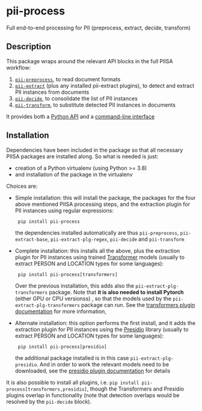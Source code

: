 # pii-process

Full end-to-end processing for PII (preprocess, extract, decide, transform)

## Description

This package wraps around the relevant API blocks in the full PIISA workflow:
 1. [`pii-preprocess`], to read document formats
 2. [`pii-extract`] (plus any installed pii-extract plugins), to detect and
    extract PII instances from documents
 3. [`pii-decide`], to consolidate the list of PII instances
 4. [`pii-transform`], to substitute detected PII instances in documents
 
It provides both a [Python API] and a [command-line interface]

## Installation

Dependencies have been included in the package so that all necessary PIISA
packages are installed along. So what is needed is just:
 * creation of a Python virtualenv (using Python >= 3.8)
 * and installation of the package in the virtualenv
 
Choices are:

 * Simple installation: this will install the package, the packages for the four
   above mentioned PIISA processing steps, and the extraction plugin for PII
   instances using regular expressions:
   
        pip install pii-process

   the dependencies installed automatically are thus `pii-preprocess`,
   `pii-extract-base`, `pii-extract-plg-regex`, `pii-decide` and
   `pii-transform`


 * Complete installation: this installs all the above, plus the extraction plugin
   for PII instances using trained [Transformer] models (usually to extract
   PERSON and LOCATION types for some languages):
   
        pip install pii-process[transformers]

   Over the previous installation, this adds also the 
   `pii-extract-plg-transformers` package. Note that **it is also needed to
   install Pytorch** (either GPU or CPU versionss) , so that the models used by
   the `pii-extract-plg-transformers` package can run. See the [transformers
   plugin documentation] for more information,


 * Alternate installation: this option performs the first install, and it adds
   the extraction plugin for PII instances using the [Presidio] library (usually
   to extract PERSON and LOCATION types for some languages):
   
        pip install pii-process[presidio]
		
   the additional package installed is in this case 
   `pii-extract-plg-presidio`. And in order to work the relevant models need
   to be downloaded, see the [presidio plugin documentation] for details


It is also possible to install all plugins, i.e. `pip install
pii-process[transformers,presidio]`, though the Transformers and Presidio
plugins overlap in functionality (note that detection overlaps would be resolved
by the `pii-decide` block).

[Transformer]: https://huggingface.co/docs/transformers/main/en/index
[Presidio]: https://microsoft.github.io/presidio/

[Python API]: doc/api.md
[command-line interface]: doc/scripts.md

[`pii-preprocess`]: https://github.com/piisa/pii-preprocess
[`pii-extract`]: https://github.com/piisa/pii-extract-base
[`pii-decide`]: https://github.com/piisa/pii-decide
[`pii-transform`]: https://github.com/piisa/pii-transform
[pii-extract-plg-transformers]: https://github.com/piisa/pii-extract-plg-transformers
[pii-extract-plg-presidio]: https://github.com/piisa/pii-extract-plg-presidio

[transformers plugin documentation]: https://github.com/piisa/pii-extract-plg-transformers
[presidio plugin documentation]: https://github.com/piisa/pii-extract-plg-presidio
